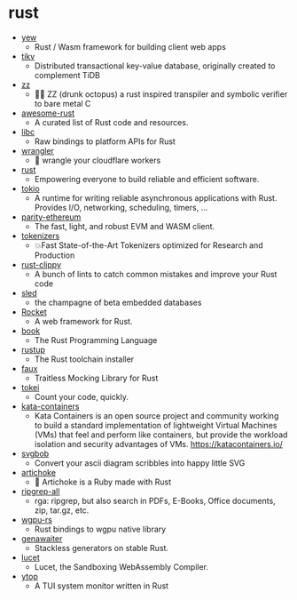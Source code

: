 # rust
- [yew](https://github.com/yewstack/yew)
  - Rust / Wasm framework for building client web apps
- [tikv](https://github.com/tikv/tikv)
  - Distributed transactional key-value database, originally created to complement TiDB
- [zz](https://github.com/aep/zz)
  - 🍺🐙 ZZ (drunk octopus) a rust inspired transpiler and symbolic verifier to bare metal C
- [awesome-rust](https://github.com/rust-unofficial/awesome-rust)
  - A curated list of Rust code and resources.
- [libc](https://github.com/rust-lang/libc)
  - Raw bindings to platform APIs for Rust
- [wrangler](https://github.com/cloudflare/wrangler)
  - 🤠 wrangle your cloudflare workers
- [rust](https://github.com/rust-lang/rust)
  - Empowering everyone to build reliable and efficient software.
- [tokio](https://github.com/tokio-rs/tokio)
  - A runtime for writing reliable asynchronous applications with Rust. Provides I/O, networking, scheduling, timers, ...
- [parity-ethereum](https://github.com/paritytech/parity-ethereum)
  - The fast, light, and robust EVM and WASM client.
- [tokenizers](https://github.com/huggingface/tokenizers)
  - 💥Fast State-of-the-Art Tokenizers optimized for Research and Production
- [rust-clippy](https://github.com/rust-lang/rust-clippy)
  - A bunch of lints to catch common mistakes and improve your Rust code
- [sled](https://github.com/spacejam/sled)
  - the champagne of beta embedded databases
- [Rocket](https://github.com/SergioBenitez/Rocket)
  - A web framework for Rust.
- [book](https://github.com/rust-lang/book)
  - The Rust Programming Language
- [rustup](https://github.com/rust-lang/rustup)
  - The Rust toolchain installer
- [faux](https://github.com/nrxus/faux)
  - Traitless Mocking Library for Rust
- [tokei](https://github.com/XAMPPRocky/tokei)
  - Count your code, quickly.
- [kata-containers](https://github.com/kata-containers/kata-containers)
  - Kata Containers is an open source project and community working to build a standard implementation of lightweight Virtual Machines (VMs) that feel and perform like containers, but provide the workload isolation and security advantages of VMs. https://katacontainers.io/
- [svgbob](https://github.com/ivanceras/svgbob)
  - Convert your ascii diagram scribbles into happy little SVG
- [artichoke](https://github.com/artichoke/artichoke)
  - 💎 Artichoke is a Ruby made with Rust
- [ripgrep-all](https://github.com/phiresky/ripgrep-all)
  - rga: ripgrep, but also search in PDFs, E-Books, Office documents, zip, tar.gz, etc.
- [wgpu-rs](https://github.com/gfx-rs/wgpu-rs)
  - Rust bindings to wgpu native library
- [genawaiter](https://github.com/whatisaphone/genawaiter)
  - Stackless generators on stable Rust.
- [lucet](https://github.com/bytecodealliance/lucet)
  - Lucet, the Sandboxing WebAssembly Compiler.
- [ytop](https://github.com/cjbassi/ytop)
  - A TUI system monitor written in Rust
